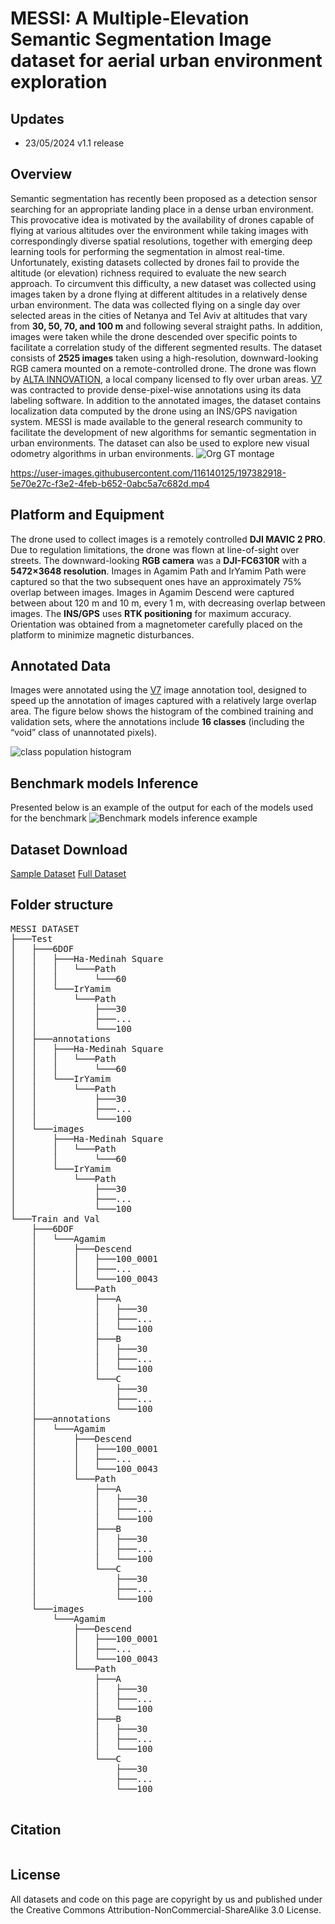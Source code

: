 <h1> MESSI: A Multiple-Elevation Semantic Segmentation Image dataset for aerial urban environment exploration
  
## Updates
* 23/05/2024 v1.1 release
  
## Overview
 Semantic segmentation has recently been proposed as a detection sensor searching for an appropriate landing place in a dense urban environment. This provocative idea is motivated by the availability of drones capable of flying at various altitudes over the environment while taking images with correspondingly diverse spatial resolutions, together with emerging deep learning tools for performing the segmentation in almost real-time. Unfortunately, existing datasets collected by drones fail to provide the altitude (or elevation) richness required to evaluate the new search approach.
To circumvent this difficulty, a new dataset was collected using images taken by a drone flying at different altitudes in a relatively dense urban environment. The data was collected flying on a single day over selected areas in the cities of Netanya and Tel Aviv at altitudes that vary from **30, 50, 70, and 100 m** and following several straight paths. In addition, images were taken while the drone descended over specific points to facilitate a correlation study of the different segmented results. The dataset consists of **2525 images** taken using a high-resolution, downward-looking RGB camera mounted on a remote-controlled drone. The drone was flown by [ALTA INNOVATION](https://alta.team/), a local company licensed to fly over urban areas. [V7](https://www.v7labs.com/) was contracted to provide dense-pixel-wise annotations using its data labeling software. In addition to the annotated images, the dataset contains localization data computed by the drone using an INS/GPS navigation system.
MESSI is made available to the general research community to facilitate the development of new algorithms for semantic segmentation in urban environments. The dataset can also be used to explore new visual odometry algorithms in urban environments.
![Org GT montage](./images/montage2.png)


https://user-images.githubusercontent.com/116140125/197382918-5e70e27c-f3e2-4feb-b652-0abc5a7c682d.mp4





## Platform and Equipment
  The drone used to collect images is a remotely controlled **DJI MAVIC 2 PRO**. Due to regulation limitations, the drone was flown at line-of-sight over streets.
The downward-looking **RGB camera** was a **DJI-FC6310R** with a **5472×3648 resolution**. Images in Agamim Path and IrYamim Path were captured so that the two subsequent ones have an approximately 75% overlap between images. Images in Agamim Descend were captured between about 120 m and 10 m, every 1 m, with decreasing overlap between images. The **INS/GPS** uses **RTK positioning** for maximum accuracy. Orientation was obtained from a magnetometer carefully placed on the platform to minimize magnetic disturbances.
  
 ## Annotated Data
  Images were annotated using the [V7](https://www.v7labs.com/) image annotation tool, designed to speed up the annotation of images captured with a relatively large overlap area. The figure below shows the histogram of the combined training and validation sets, where the annotations include **16 classes** (including the “void” class of unannotated pixels). 
 
  ![class population histogram](./images/class_hist_both.png)
  
  <!--  <p align="center"> 
     <img src="images/class_hist_both.png" alt="Class Population Histogram" height="519px" width="571px"> -->
    
    
  <!--  Class Population Histogram | -->
  <!--  :-------------------------:| -->
  <!--  ![class population histogram](./images/class_hist_both.png) | -->
 
  
   
 <!--  (Original Image             |  Ground Truth Annotation) -->
<!--  (:-------------------------:|:-------------------------:) -->
<!--  (![original image](./images/HYPERLAPSE_0289_img.JPG)  |  ![GT image](./images/HYPERLAPSE_0289_GT.png)) -->
## Benchmark models Inference
Presented below is an example of the output for each of the models used for the benchmark
![Benchmark models inference example](./images/models_res3.png)

## Dataset Download
[Sample Dataset](https://drive.google.com/drive/folders/1KKKE3QRbXDS-oTKi5N_MKlK2Eid_zKFd?usp=sharing)
[Full Dataset]([https://technionmail-my.sharepoint.com/:f:/r/personal/cis-admin_technion_ac_il/Documents/MESSI%20Dataset?csf=1&web=1&e=VrIKd9](https://technionmail-my.sharepoint.com/:f:/r/personal/cis-admin_technion_ac_il/Documents/MESSI%20Dataset?csf=1&web=1&e=qAmqod))

## Folder structure
  
  <pre>
MESSI DATASET
├───Test
│   ├───6DOF
│   │   ├───Ha-Medinah Square
│   │   │   └───Path
│   │   │       └───60
│   │   └───IrYamim
│   │       └───Path
│   │           ├───30
│   │           ├───...
│   │           └───100
│   ├───annotations
│   │   ├───Ha-Medinah Square
│   │   │   └───Path
│   │   │       └───60
│   │   └───IrYamim
│   │       └───Path
│   │           ├───30
│   │           ├───...
│   │           └───100
│   └───images
│       ├───Ha-Medinah Square
│       │   └───Path
│       │       └───60
│       └───IrYamim
│           └───Path
│               ├───30
│               ├───...
│               └───100
└───Train and Val
    ├───6DOF
    │   └───Agamim
    │       ├───Descend
    │       │   ├───100_0001
    │       │   ├───...
    │       │   └───100_0043
    │       └───Path
    │           ├───A
    │           │   ├───30
    │           │   ├───...
    │           │   └───100
    │           ├───B
    │           │   ├───30
    │           │   ├───...
    │           │   └───100
    │           └───C
    │               ├───30
    │               ├───...
    │               └───100
    ├───annotations
    │   └───Agamim
    │       ├───Descend
    │       │   ├───100_0001
    │       │   ├───...
    │       │   └───100_0043
    │       └───Path
    │           ├───A
    │           │   ├───30
    │           │   ├───...
    │           │   └───100
    │           ├───B
    │           │   ├───30
    │           │   ├───...
    │           │   └───100
    │           └───C
    │               ├───30
    │               ├───...
    │               └───100
    └───images
        └───Agamim
            ├───Descend
            │   ├───100_0001
            │   ├───...
            │   └───100_0043
            └───Path
                ├───A
                │   ├───30
                │   ├───...
                │   └───100
                ├───B
                │   ├───30
                │   ├───...
                │   └───100
                └───C
                    ├───30
                    ├───...
                    └───100
  </pre>
## Citation
```

```
## License
All datasets and code on this page are copyright by us and published under the Creative Commons Attribution-NonCommercial-ShareAlike 3.0 License.
